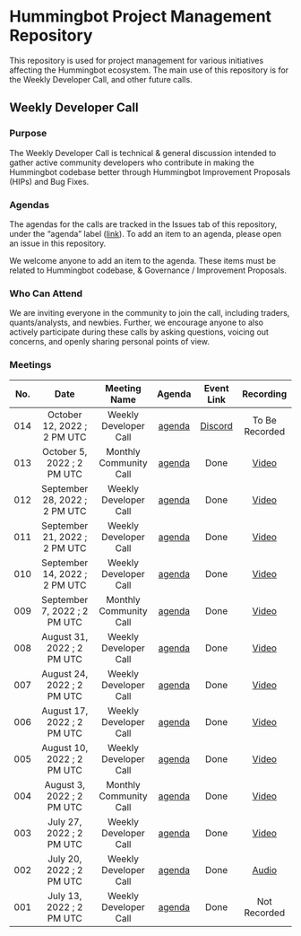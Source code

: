 # Hummingbot Project Management Repository

This repository is used for project management for various initiatives affecting the Hummingbot ecosystem. The main use of this repository is for the Weekly Developer Call, and other future calls.

## Weekly Developer Call

### Purpose

The Weekly Developer Call is technical & general discussion intended to gather active community developers who contribute in making the Hummingbot codebase better through Hummingbot Improvement Proposals (HIPs) and Bug Fixes. 

### **Agendas**

The agendas for the calls are tracked in the Issues tab of this repository, under the “agenda” label ([link](https://github.com/hummingbot/pm/issues?q=is%3Aissue+is%3Aagenda)). To add an item to an agenda, please open an issue in this repository.

We welcome anyone to add an item to the agenda. These items must be  related to Hummingbot codebase, & Governance / Improvement Proposals.

### Who Can Attend

We are inviting everyone in the community to join the call, including traders, quants/analysts, and newbies. Further, we encourage anyone to also actively participate during these calls by asking questions, voicing out concerns, and openly sharing personal points of view.

### Meetings

| No. |              Date             |      Meeting Name      |                        Agenda                        |                                  Event Link                                  |                                    Recording                                    |
|:---:|:-----------------------------:|:----------------------:|:----------------------------------------------------:|:----------------------------------------------------------------------------:|:-------------------------------------------------------------------------------:|
| 014 | October 12, 2022 ; 2 PM UTC   | Weekly Developer Call  | [agenda](https://github.com/hummingbot/pm/issues/14) | [Discord](https://discord.com/events/530578568154054663/1028303156301537370) |                                  To Be Recorded                                 |
| 013 | October 5, 2022 ; 2 PM UTC    | Monthly Community Call | [agenda](https://github.com/hummingbot/pm/issues/13) |                                     Done                                     |               [Video](https://www.youtube.com/watch?v=GwgmY7txGdM)              |
| 012 | September 28, 2022 ; 2 PM UTC | Weekly Developer Call  | [agenda](https://github.com/hummingbot/pm/issues/12) |                                     Done                                     |           [Video](https://www.youtube.com/watch?v=kPAyv0j1SjI&t=1240s)          |
| 011 | September 21, 2022 ; 2 PM UTC | Weekly Developer Call  | [agenda](https://github.com/hummingbot/pm/issues/11) |                                     Done                                     |               [Video](https://www.youtube.com/watch?v=RMYnbfBe4F8)              |
| 010 | September 14, 2022 ; 2 PM UTC | Weekly Developer Call  | [agenda](https://github.com/hummingbot/pm/issues/10) |                                     Done                                     |                      [Video](https://youtu.be/WFnBWR-9HGQ)                      |
| 009 | September 7, 2022 ; 2 PM UTC  | Monthly Community Call | [agenda](https://github.com/hummingbot/pm/issues/9)  |                                     Done                                     |               [Video](https://www.youtube.com/watch?v=vxY5fPRztnM)              |
| 008 | August 31, 2022 ; 2 PM UTC    |  Weekly Developer Call | [agenda](https://github.com/hummingbot/pm/issues/8)  |                                     Done                                     |            [Video](https://www.youtube.com/watch?v=Z4mRfouABPY&t=5s)            |
| 007 | August 24, 2022 ; 2 PM UTC    |  Weekly Developer Call | [agenda](https://github.com/hummingbot/pm/issues/7)  |                                     Done                                     |               [Video](https://www.youtube.com/watch?v=f9hXgi_2P0c)              |
| 006 | August 17, 2022 ; 2 PM UTC    |  Weekly Developer Call | [agenda](https://github.com/hummingbot/pm/issues/6)  |                                     Done                                     |               [Video](https://www.youtube.com/watch?v=atDlrs8ZoO8)              |
| 005 | August 10, 2022 ; 2 PM UTC    |  Weekly Developer Call | [agenda](https://github.com/hummingbot/pm/issues/5)  |                                     Done                                     |               [Video](https://www.youtube.com/watch?v=Z_H0NpA69bs)              |
| 004 | August 3, 2022 ; 2 PM UTC     | Monthly Community Call | [agenda](https://github.com/hummingbot/pm/issues/4)  |                                     Done                                     |               [Video](https://www.youtube.com/watch?v=tCG6QvDqvMM)              |
| 003 | July 27, 2022 ; 2 PM UTC      |  Weekly Developer Call | [agenda](https://github.com/hummingbot/pm/issues/3)  |                                     Done                                     |               [Video](https://www.youtube.com/watch?v=HmvzS4ugfgU)              |
| 002 | July 20, 2022 ; 2 PM UTC      |  Weekly Developer Call | [agenda](https://github.com/hummingbot/pm/issues/2)  |                                     Done                                     | [Audio](https://drive.google.com/file/d/1BijPhEh2jFfgWzWixoVFAZgycogX5Hfb/view) |
| 001 | July 13, 2022 ; 2 PM UTC      |  Weekly Developer Call | [agenda](https://github.com/hummingbot/pm/issues/1)  |                                     Done                                     |                                   Not Recorded                                  |
